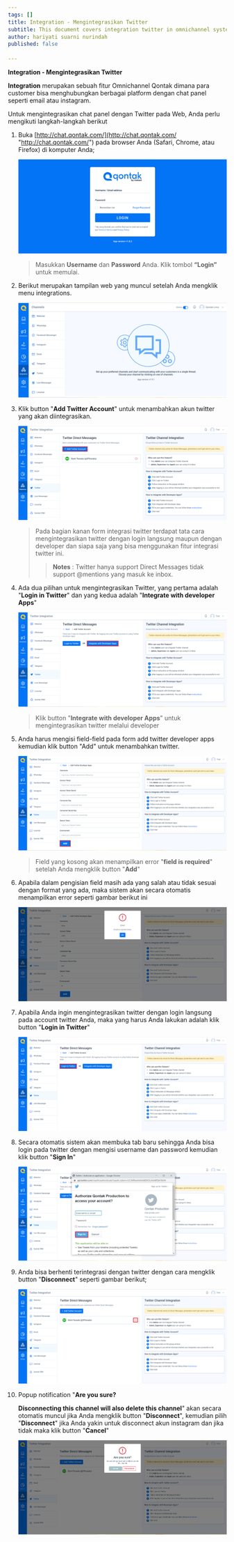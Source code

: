```yaml
---
tags: []
title: Integration - Mengintegrasikan Twitter
subtitle: This document covers integration twitter in omnichannel system
author: hariyati suarni nurindah
published: false

---
```

**Integration - Mengintegrasikan Twitter**

**Integration** merupakan sebuah fitur Omnichannel Qontak dimana para customer bisa menghubungkan berbagai platform dengan chat panel seperti email atau instagram.

Untuk mengintegrasikan chat panel dengan Twitter pada Web, Anda perlu mengikuti langkah-langkah berikut

 1. Buka [http://chat.qontak.com/](http://chat.qontak.com/ "http://chat.qontak.com/") pada browser Anda (Safari, Chrome, atau Firefox) di komputer Anda;

    ![](/uploads/login-qontak-c.png)

    > Masukkan **Username** dan **Password** Anda. Klik tombol **“Login”** untuk memulai.
 2. Berikut merupakan tampilan web yang muncul setelah Anda mengklik menu integrations.

    ![](/uploads/integrasi.PNG)
 3. Klik button "**Add Twitter Account**" untuk menambahkan akun twitter yang akan diintegrasikan.

    ![](/uploads/twitter.PNG)

    > Pada bagian kanan form integrasi twitter terdapat tata cara mengintegrasikan twitter dengan login langsung maupun dengan developer dan siapa saja yang bisa menggunakan fitur integrasi twitter ini.
    >
    > > **Notes** : Twitter hanya support Direct Messages tidak support @mentions yang masuk ke inbox.
 4. Ada dua pilihan untuk mengintegrasikan Twitter, yang pertama adalah "**Login in Twitter**" dan yang kedua adalah "**Integrate with developer Apps**"

    ![](/uploads/twitter2.PNG)

    > Klik button "**Integrate with developer Apps**" untuk mengintegrasikan twitter melalui developer
 5. Anda harus mengisi field-field pada form add twitter developer apps kemudian klik button "Add" untuk menambahkan twitter.

    ![](/uploads/twitter3.PNG)

    > Field yang kosong akan menampilkan error "**field is required**" setelah Anda mengklik button "**Add**"
 6. Apabila dalam pengisian field masih ada yang salah atau tidak sesuai dengan format yang ada, maka sistem akan secara otomatis menampilkan error seperti gambar berikut ini

    ![](/uploads/twitter7.PNG)
 7. Apabila Anda ingin mengintegrasikan twitter dengan login langsung pada account twitter Anda, maka yang harus Anda lakukan adalah klik button "**Login in Twitter**"

    ![](/uploads/twitter5.PNG)
 8. Secara otomatis sistem akan membuka tab baru sehingga Anda bisa login pada twitter dengan mengisi username dan password kemudian klik button "**Sign In**"

    ![](/uploads/twitter4.PNG)
 9. Anda bisa berhenti terintegrasi dengan twitter dengan cara mengklik button "**Disconnect**" seperti gambar berikut;

    ![](/uploads/twitter8.PNG)
10. Popup notification "**Are you sure?**

    **Disconnecting this channel will also delete this channel**" akan secara otomatis muncul jika Anda mengklik button "**Disconnect**", kemudian pilih "**Disconnect**" jika Anda yakin untuk disconnect akun instagram dan jika tidak maka klik button "**Cancel**"

    ![](/uploads/twitter6-1.PNG)